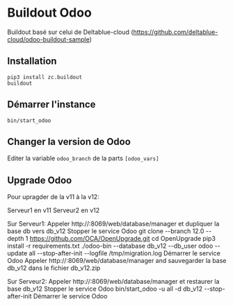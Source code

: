 Buildout Odoo
=============

Buildout basé sur celui de Deltablue-cloud (<https://github.com/deltablue-cloud/odoo-buildout-sample>)

Installation
------------

    pip3 install zc.buildout
    buildout

Démarrer l'instance
-------------------

    bin/start_odoo

Changer la version de Odoo
--------------------------

Editer la variable `odoo_branch` de la parts `[odoo_vars]`

Upgrade Odoo
------------

Pour upragder de la v11 à la v12:

Serveur1 en v11
Serveur2 en v12

Sur Serveur1:
Appeler http://<Serveur1>:8069/web/database/manager et dupliquer la base db vers db_v12
Stopper le service Odoo
git clone --branch 12.0 --depth 1 https://github.com/OCA/OpenUpgrade.git
cd OpenUpgrade
pip3 install -r requirements.txt
./odoo-bin --database db_v12 --db_user odoo --update all --stop-after-init --logfile /tmp/migration.log
Démarrer le service Odoo
Appeler http://<Serveur1>:8069/web/database/manager and sauvegarder la base db_v12 dans le fichier db_v12.zip

Sur Serveur2:
Appeler http://<Serveur2>:8069/web/database/manager et restaurer la base db_v12
Stopper le service Odoo
bin/start_odoo -u all -d db_v12 --stop-after-init
Démarrer le service Odoo
